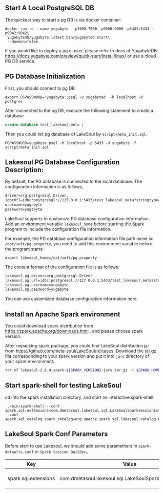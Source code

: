 ## Start A Local PostgreSQL DB
The quickest way to start a pg DB is via docker container:
```shell
docker run -d --name yugabyte  -p7000:7000 -p9000:9000 -p5433:5433 -p9042:9042\
 yugabytedb/yugabyte:latest bin/yugabyted start\
 --daemon=false
```
If you would like to deploy a pg cluster, please refer to docs of YugabyteDB: https://docs.yugabyte.com/preview/quick-start/install/linux/ or use a cloud PG DB service.

## PG Database Initialization
First, you should connect to pg DB
```shell
export PGPASSWORD='yugabyte';psql -U yugabyted  -h localhost -d postgres
```
After connected to the pg DB, execute the following statement to create a database
```sql
create database test_lakesoul_meta ;
```

Then you could init pg database of LakeSoul by `script/meta_init.sql`.

  ```
  PGPASSWORD=yugabyte psql -h localhost -p 5433 -U yugabyte -f script/meta_init.sql
  ```
## Lakesoul PG Database Configuration Description:
By default, the PG database is connected to the local database. The configuration information is as follows,
```txt
driver=org.postgresql.Driver,
jdbcUrl=jdbc:postgresql://127.0.0.1:5433/test_lakesoul_meta?stringtype=unspecified
username=yugabyte
password=yugabyte
```

LakeSoul supports to customize PG database configuration information. Add an environment variable `lakesoul_home` before starting the Spark program to include the configuration file information.

For example, the PG database configuration information file path name is: `/opt/soft/pg.property`, you need to add this environment variable before the program starts:
```
export lakesoul_home=/opt/soft/pg.property
```
The content format of the configuration file is as follows:
```txt
lakesoul.pg.driver=org.postgresql.Driver
lakesoul.pg.url=jdbc:postgresql://127.0.0.1:5433/test_lakesoul_meta?stringtype=unspecified
lakesoul.pg.username=yugabyte
lakesoul.pg.password=yugabyte
```
You can use customized database configuration information here.

## Install an Apache Spark environment
You could download spark distribution from https://spark.apache.org/downloads.html , and please choose spark version.

After unpacking spark package, you could find LakeSoul distribution jar from https://github.com/meta-soul/LakeSoul/releases. Download the tar.gz file corresponding to your spark version and put it into `jars` directory of your spark environment:
```bash
tar xf lakesoul-2.0.0-spark-${SPARK_VERSION}-jars.tar.gz -C $SPARK_HOME/jars
```

## Start spark-shell for testing LakeSoul
cd into the spark installation directory, and start an interactive spark-shell:
```shell
 ./bin/spark-shell --conf spark.sql.extensions=com.dmetasoul.lakesoul.sql.LakeSoulSparkSessionExtension --conf spark.sql.catalog.spark_catalog=org.apache.spark.sql.lakesoul.catalog.LakeSoulCatalog
```
  
## LakeSoul Spark Conf Parameters
Before start to use Lakesoul, we should add some paramethers in `spark-defaults.conf` or `Spark Session Builder`。

| Key | Value | Description |
|---|---|---|
spark.sql.extensions | com.dmetasoul.lakesoul.sql.LakeSoulSparkSessionExtension | extention name for spark sql